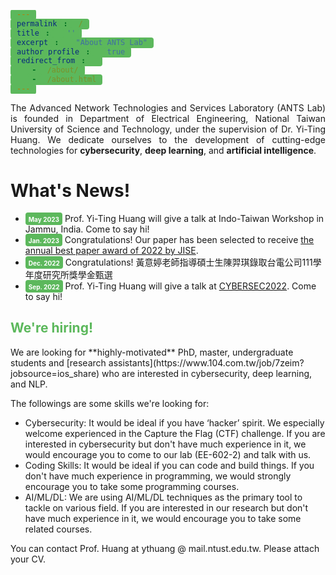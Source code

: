 ```yaml
---
permalink: /
title: ''
excerpt: "About ANTS Lab"
author_profile: true
redirect_from: 
  - /about/
  - /about.html
---
```

<style>
  span{ style="border-width: 3px ;
        width: 150px; height: 30px ;
        padding: 1px 5px 2px 5px;
        text-align: center;
        background-color:#5CB85C;
        border-radius: 4px;
  }
</style>

<p style="text-align: justify; white-space: normal;">The Advanced Network Technologies and Services Laboratory (ANTS Lab) is founded in Department of Electrical Engineering, National Taiwan University of Science and Technology, under the supervision of Dr. Yi-Ting Huang.  We dedicate ourselves to the development of cutting-edge technologies for <b>cybersecurity</b>, <b>deep learning</b>, and <b>artificial intelligence</b>.</p>

# What's News!
<ul>
  <li> <span style="border-width: 3px ; width: 150px; height: 30px ; padding: 1px 5px 2px 5px; text-align: center; background-color:#5CB85C;border-radius: 4px;"><font style="font-weight:bold" color="white" size="1">May 2023</font></span>  Prof. Yi-Ting Huang will give a talk at Indo-Taiwan Workshop in Jammu, India. Come to say hi!</li>
  <li> <span style="border-width: 3px ; width: 150px; height: 30px ; padding: 1px 5px 2px 5px; text-align: center; background-color:#5CB85C;border-radius: 4px;"><font style="font-weight:bold" color="white" size="1">Jan. 2023</font></span> Congratulations! Our paper has been selected to receive <a href="https://jise.iis.sinica.edu.tw/pages/jise/index.html#Announcements">the annual best paper award of 2022 by JISE</a>.</li>
  <li> <span style="border-width: 3px ; width: 150px; height: 30px ; padding: 1px 5px 2px 5px; text-align: center; background-color:#5CB85C;border-radius: 4px;"><font style="font-weight:bold" color="white" size="1">Dec. 2022</font></span> Congratulations! 黃意婷老師指導碩士生陳羿琪錄取台電公司111學年度研究所獎學金甄選</li>
  <li> <span style="border-width: 3px ; width: 150px; height: 30px ; padding: 1px 5px 2px 5px; text-align: center; background-color:#5CB85C;border-radius: 4px;"><font style="font-weight:bold" color="white" size="1">Sep. 2022</font></span> Prof. Yi-Ting Huang will give a talk at <a href="https://cyber.ithome.com.tw/2022/speaker-page/473">CYBERSEC2022</a>. Come to say hi!</li>

</ul>

<h2 style= "color:#5CB85C"> We're hiring!</h2>
We are looking for **highly-motivated** PhD, master, undergraduate students and [research assistants](https://www.104.com.tw/job/7zeim?jobsource=ios_share) who are interested in cybersecurity, deep learning, and NLP.

The followings are some skills we're looking for:

*	Cybersecurity: It would be ideal if you have ‘hacker’ spirit. We especially welcome experienced in the Capture the Flag (CTF) challenge. If you are interested in cybersecurity but don't have much experience in it, we would encourage you to come to our lab (EE-602-2) and talk with us.
*	Coding Skills: It would be ideal if you can code and build things. If you don't have much experience in programming, we would strongly encourage you to take some programming courses. 
*	AI/ML/DL: We are using AI/ML/DL techniques as the primary tool to tackle on various field. If you are interested in our research but don't have much experience in it, we would encourage you to take some related courses.

You can contact Prof. Huang at ythuang @ mail.ntust.edu.tw. Please attach your CV.

